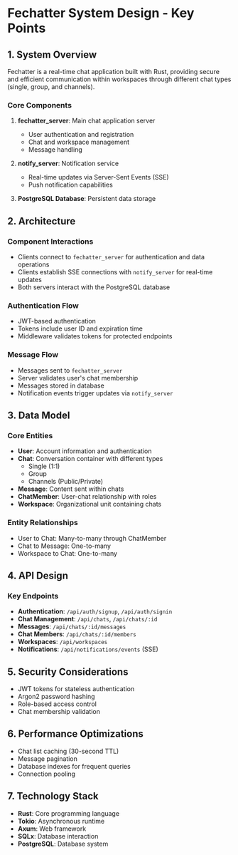 # Fechatter System Design - Key Points

## 1. System Overview

Fechatter is a real-time chat application built with Rust, providing secure and efficient communication within workspaces through different chat types (single, group, and channels).

### Core Components

1. **fechatter_server**: Main chat application server
   - User authentication and registration
   - Chat and workspace management
   - Message handling

2. **notify_server**: Notification service
   - Real-time updates via Server-Sent Events (SSE)
   - Push notification capabilities

3. **PostgreSQL Database**: Persistent data storage

## 2. Architecture

### Component Interactions

- Clients connect to `fechatter_server` for authentication and data operations
- Clients establish SSE connections with `notify_server` for real-time updates
- Both servers interact with the PostgreSQL database

### Authentication Flow

- JWT-based authentication
- Tokens include user ID and expiration time
- Middleware validates tokens for protected endpoints

### Message Flow

- Messages sent to `fechatter_server`
- Server validates user's chat membership
- Messages stored in database
- Notification events trigger updates via `notify_server`

## 3. Data Model

### Core Entities

- **User**: Account information and authentication
- **Chat**: Conversation container with different types
  - Single (1:1)
  - Group
  - Channels (Public/Private)
- **Message**: Content sent within chats
- **ChatMember**: User-chat relationship with roles
- **Workspace**: Organizational unit containing chats

### Entity Relationships

- User to Chat: Many-to-many through ChatMember
- Chat to Message: One-to-many
- Workspace to Chat: One-to-many

## 4. API Design

### Key Endpoints

- **Authentication**: `/api/auth/signup`, `/api/auth/signin`
- **Chat Management**: `/api/chats`, `/api/chats/:id`
- **Messages**: `/api/chats/:id/messages`
- **Chat Members**: `/api/chats/:id/members`
- **Workspaces**: `/api/workspaces`
- **Notifications**: `/api/notifications/events` (SSE)

## 5. Security Considerations

- JWT tokens for stateless authentication
- Argon2 password hashing
- Role-based access control
- Chat membership validation

## 6. Performance Optimizations

- Chat list caching (30-second TTL)
- Message pagination
- Database indexes for frequent queries
- Connection pooling

## 7. Technology Stack

- **Rust**: Core programming language
- **Tokio**: Asynchronous runtime
- **Axum**: Web framework
- **SQLx**: Database interaction
- **PostgreSQL**: Database system
